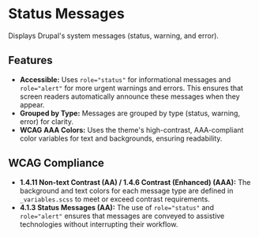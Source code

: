 # Status Messages

Displays Drupal's system messages (status, warning, and error).

## Features

- **Accessible:** Uses `role="status"` for informational messages
  and `role="alert"` for more urgent warnings and errors. This ensures that
  screen readers automatically announce these messages when they appear.
- **Grouped by Type:** Messages are grouped by type (status, warning, error) for
  clarity.
- **WCAG AAA Colors:** Uses the theme's high-contrast, AAA-compliant color
  variables for text and backgrounds, ensuring readability.

## WCAG Compliance

- **1.4.11 Non-text Contrast (AA) / 1.4.6 Contrast (Enhanced) (AAA):** The
  background and text colors for each message type are defined
  in `_variables.scss` to meet or exceed contrast requirements.
- **4.1.3 Status Messages (AA):** The use of `role="status"` and `role="alert"`
  ensures that messages are conveyed to assistive technologies without
  interrupting their workflow.
